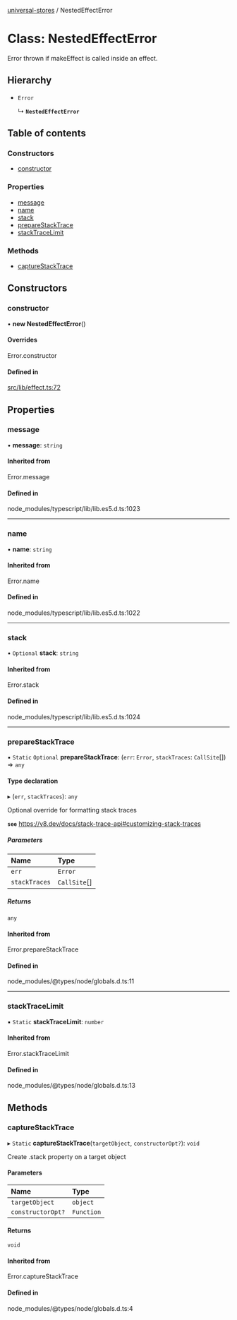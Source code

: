 [universal-stores](../README.md) / NestedEffectError

# Class: NestedEffectError

Error thrown if makeEffect is called inside an effect.

## Hierarchy

- `Error`

  ↳ **`NestedEffectError`**

## Table of contents

### Constructors

- [constructor](NestedEffectError.md#constructor)

### Properties

- [message](NestedEffectError.md#message)
- [name](NestedEffectError.md#name)
- [stack](NestedEffectError.md#stack)
- [prepareStackTrace](NestedEffectError.md#preparestacktrace)
- [stackTraceLimit](NestedEffectError.md#stacktracelimit)

### Methods

- [captureStackTrace](NestedEffectError.md#capturestacktrace)

## Constructors

### constructor

• **new NestedEffectError**()

#### Overrides

Error.constructor

#### Defined in

[src/lib/effect.ts:72](https://github.com/cdellacqua/stores.js/blob/main/src/lib/effect.ts#L72)

## Properties

### message

• **message**: `string`

#### Inherited from

Error.message

#### Defined in

node_modules/typescript/lib/lib.es5.d.ts:1023

___

### name

• **name**: `string`

#### Inherited from

Error.name

#### Defined in

node_modules/typescript/lib/lib.es5.d.ts:1022

___

### stack

• `Optional` **stack**: `string`

#### Inherited from

Error.stack

#### Defined in

node_modules/typescript/lib/lib.es5.d.ts:1024

___

### prepareStackTrace

▪ `Static` `Optional` **prepareStackTrace**: (`err`: `Error`, `stackTraces`: `CallSite`[]) => `any`

#### Type declaration

▸ (`err`, `stackTraces`): `any`

Optional override for formatting stack traces

**`see`** https://v8.dev/docs/stack-trace-api#customizing-stack-traces

##### Parameters

| Name | Type |
| :------ | :------ |
| `err` | `Error` |
| `stackTraces` | `CallSite`[] |

##### Returns

`any`

#### Inherited from

Error.prepareStackTrace

#### Defined in

node_modules/@types/node/globals.d.ts:11

___

### stackTraceLimit

▪ `Static` **stackTraceLimit**: `number`

#### Inherited from

Error.stackTraceLimit

#### Defined in

node_modules/@types/node/globals.d.ts:13

## Methods

### captureStackTrace

▸ `Static` **captureStackTrace**(`targetObject`, `constructorOpt?`): `void`

Create .stack property on a target object

#### Parameters

| Name | Type |
| :------ | :------ |
| `targetObject` | `object` |
| `constructorOpt?` | `Function` |

#### Returns

`void`

#### Inherited from

Error.captureStackTrace

#### Defined in

node_modules/@types/node/globals.d.ts:4
